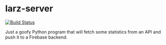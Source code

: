 # larz-server
[![Build Status](https://travis-ci.org/cskeppstedt/larz-server.svg?branch=master)](https://travis-ci.org/cskeppstedt/larz-server)

Just a goofy Python program that will fetch some statistics from an API
and push it to a Firebase backend.
